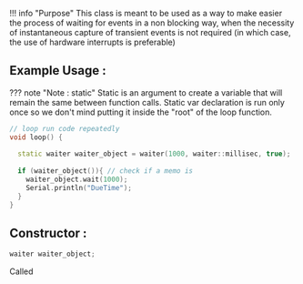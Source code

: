 !!! info "Purpose"
    This class is meant to be used as a way to make easier the process of waiting for events in a non blocking way, when the necessity of instantaneous capture of transient events is not required (in which case, the use of hardware interrupts is preferable)

## Example Usage :

??? note "Note : static"
    Static is an argument to create a variable that will remain the same between function calls.
    Static var declaration is run only once so we don't mind putting it inside the "root" of the loop function.

```c++
// loop run code repeatedly
void loop() {
  
  static waiter waiter_object = waiter(1000, waiter::millisec, true);
  
  if (waiter_object()){ // check if a memo is 
    waiter_object.wait(1000);
    Serial.println("DueTime");
  }
}
```

## Constructor :

```c++
waiter waiter_object;
```

Called